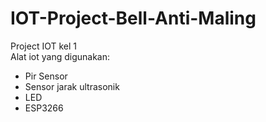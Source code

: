 # IOT-Project-Bell-Anti-Maling

Project IOT kel 1<br>
Alat iot yang digunakan:
* Pir Sensor
* Sensor jarak ultrasonik
* LED
* ESP3266
